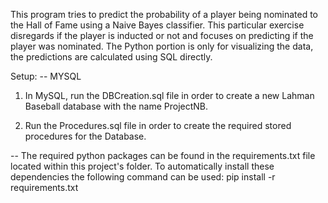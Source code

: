 This program tries to predict the probability of a player being nominated to the Hall of Fame using a Naive Bayes classifier. This particular exercise disregards if the player is inducted or not and focuses on predicting if the player was nominated. The Python portion is only for visualizing the data, the predictions are calculated using SQL directly.

Setup:
-- MYSQL
1. In MySQL, run the DBCreation.sql file in order to create a new Lahman Baseball database with the name ProjectNB.

2. Run the Procedures.sql file in order to create the required stored procedures for the Database.

-- The required python packages can be found in the requirements.txt file located within this project's folder.
To automatically install these dependencies the following command can be used:
   pip install -r requirements.txt
   

